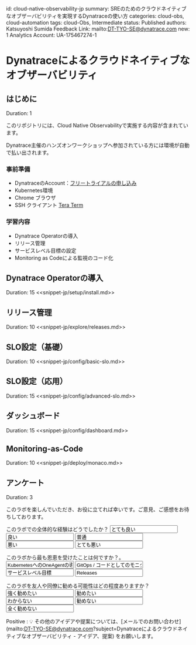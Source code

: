 id: cloud-native-observability-jp
summary: SREのためのクラウドネイティブなオブザーバビリティを実現するDynatraceの使い方
categories: cloud-obs, cloud-automation
tags: cloud-Obs, Intermediate
status: Published 
authors: Katsuyoshi Sumida
Feedback Link: mailto:DT-TYO-SE@dynatrace.com
new: 1
Analytics Account: UA-175467274-1

# Dynatraceによるクラウドネイティブなオブザーバビリティ
<!-- ------------------------ -->
## はじめに
Duration: 1

このリポジトリには、Cloud Native Observabilityで実施する内容が含まれています。

Dynatrace主催のハンズオンワークショップへ参加されている方には環境が自動で払い出されます。

### 事前準備
* DynatraceのAccount：[フリートライアルの申し込み](https://www.dynatrace.com/trial/)
* Kubernetes環境
* Chrome ブラウザ
* SSH クライアント [Tera Term](https://ja.osdn.net/projects/ttssh2/)

### 学習内容
- Dynatrace Operatorの導入
- リリース管理
- サービスレベル目標の設定
- Monitoring as Codeによる監視のコード化

<!-- Step 1 -->
## Dynatrace Operatorの導入
Duration: 15
<<snippet-jp/setup/install.md>>

<!-- Step 2 -->
## リリース管理
Duration: 10
<<snippet-jp/explore/releases.md>>

<!-- Step 3 -->
## SLO設定（基礎）
Duration: 10
<<snippet-jp/config/basic-slo.md>>

<!-- Step 4 -->
## SLO設定（応用）
Duration: 15
<<snippet-jp/config/advanced-slo.md>>

<!-- Step 5 -->
## ダッシュボード
Duration: 15
<<snippet-jp/config/dashboard.md>>

<!-- Step 6 -->
## Monitoring-as-Code
Duration: 10
<<snippet-jp/deploy/monaco.md>>

<!-- ------------------------ -->
## アンケート
Duration: 3

このラボを楽しんでいただき、お役に立てれば幸いです。ご意見、ご感想をお待ちしております。
<form>
  <name>このラボでの全体的な経験はどうでしたか？</name>
  <input value="とても良い" />
  <input value="良い" />
  <input value="普通" />
  <input value="悪い" />
  <input value="とても悪い" />
</form>

<form>
  <name>このラボから最も恩恵を受けたことは何ですか？</name>。
  <input value="KubernetesへのOneAgentの導入" />
  <input value="GitOps / コードとしてのモニタリング" />
  <input value="サービスレベル目標" />
  <input value="Releases" />
</form>

<form>
  <name>このラボを友人や同僚に勧める可能性はどの程度ありますか？</name>
  <input value="強く勧めたい" />
  <input value="勧めたい" />
  <input value="わからない" />
  <input value="勧めない" />
  <input value="全く勧めない" />
</form>

Positive
: 💡 その他のアイデアや提案については、[メールでのお問い合わせ](mailto:DT-TYO-SE@dynatrace.com?subject=Dynatraceによるクラウドネイティブなオブザーバビリティ - アイデア、提案) をお願いします。